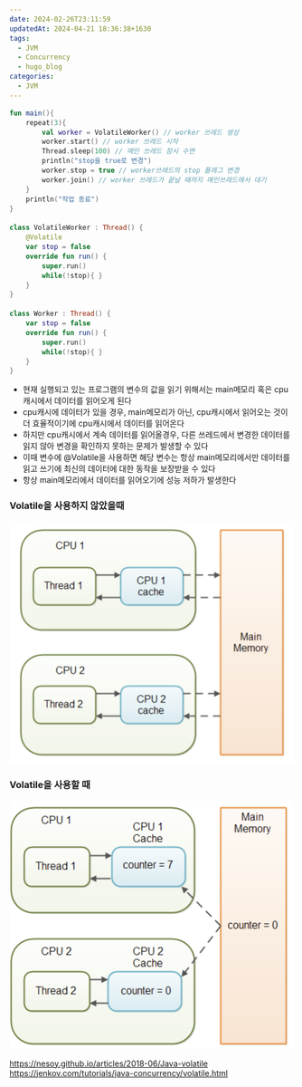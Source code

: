 ```yaml
---
date: 2024-02-26T23:11:59
updatedAt: 2024-04-21 18:36:38+1630
tags:
  - JVM
  - Concurrency
  - hugo_blog
categories:
  - JVM
---
```

```kotlin
fun main(){  
    repeat(3){  
        val worker = VolatileWorker() // worker 쓰레드 생성  
        worker.start() // worker 쓰레드 시작  
        Thread.sleep(100) // 메인 쓰레드 잠시 수면  
        println("stop을 true로 변경")  
        worker.stop = true // worker쓰레드의 stop 플래그 변경  
        worker.join() // worker 쓰레드가 끝날 때까지 메인쓰레드에서 대기  
    }  
    println("작업 종료")  
}  
  
class VolatileWorker : Thread() {  
    @Volatile  
    var stop = false  
    override fun run() {  
        super.run()  
        while(!stop){ }  
    }  
}  
  
class Worker : Thread() {  
    var stop = false  
    override fun run() {  
        super.run()  
        while(!stop){ }  
    }  
}
```

- 현재 실행되고 있는 프로그램의 변수의 값을 읽기 위해서는 main메모리 혹은 cpu캐시에서 데이터를 읽어오게 된다
- cpu캐시에 데이터가 있을 경우, main메모리가 아닌, cpu캐시에서 읽어오는 것이 더 효율적이기에 cpu캐시에서 데이터를 읽어온다
- 하지만 cpu캐시에서 계속 데이터를 읽어올경우, 다른 쓰레드에서 변경한 데이터를 읽지 않아 변경을 확인하지 못하는 문제가 발생할 수 있다
- 이때 변수에 @Volatile을 사용하면 해당 변수는 항상 main메모리에서만 데이터를 읽고 쓰기에 최신의 데이터에 대한 동작을 보장받을 수 있다
- 항상 main메모리에서 데이터를 읽어오기에 성능 저하가 발생한다

### Volatile을 사용하지 않았을때
![center|600](real-resource-image/Pasted%20image%2020240226231655.png)

### Volatile을 사용할 때 
![center|600](real-resource-image/Pasted%20image%2020240226231714.png)


https://nesoy.github.io/articles/2018-06/Java-volatile
https://jenkov.com/tutorials/java-concurrency/volatile.html